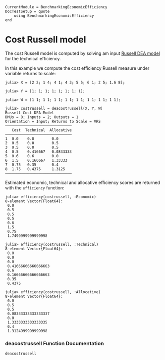 ```@meta
CurrentModule = BenchmarkingEconomicEfficiency
DocTestSetup = quote
    using BenchmarkingEconomicEfficiency
end
```

# Cost Russell model

The cost Russell model is computed by solving am input [Russell DEA model](https://javierbarbero.github.io/DataEnvelopmentAnalysis.jl/stable/technical/russell/) for the technical efficiency.

In this example we compute the cost efficiency Russell measure under variable returns to scale:
```jldoctest 1
julia> X = [2 2; 1 4; 4 1; 4 3; 5 5; 6 1; 2 5; 1.6 8];

julia> Y = [1; 1; 1; 1; 1; 1; 1; 1];

julia> W = [1 1; 1 1; 1 1; 1 1; 1 1; 1 1; 1 1; 1 1];

julia> costrussell = deacostrussell(X, Y, W)
Russell Cost DEA Model 
DMUs = 8; Inputs = 2; Outputs = 1
Orientation = Input; Returns to Scale = VRS
──────────────────────────────
   Cost  Technical  Allocative
──────────────────────────────
1  0.0    0.0        0.0
2  0.5    0.0        0.5
3  0.5    0.0        0.5
4  0.5    0.416667   0.0833333
5  0.6    0.6        0.0
6  1.5    0.166667   1.33333
7  0.75   0.35       0.4
8  1.75   0.4375     1.3125
──────────────────────────────
```

Estimated economic, technical and allocative efficiency scores are returned with the `efficiency` function:
```jldoctest 1
julia> efficiency(costrussell, :Economic)
8-element Vector{Float64}:
 0.0
 0.5
 0.5
 0.5
 0.6
 1.5
 0.75
 1.7499999999999998

julia> efficiency(costrussell, :Technical)
8-element Vector{Float64}:
 0.0
 0.0
 0.0
 0.41666666666666663
 0.6
 0.16666666666666663
 0.35
 0.4375

julia> efficiency(costrussell, :Allocative)
8-element Vector{Float64}:
 0.0
 0.5
 0.5
 0.08333333333333337
 0.0
 1.3333333333333335
 0.4
 1.3124999999999998
```

### deacostrussell Function Documentation

```@docs
deacostrussell
```

